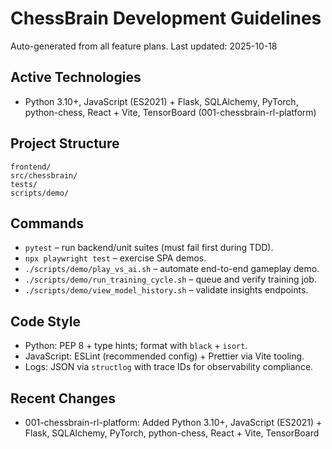 # ChessBrain Development Guidelines

Auto-generated from all feature plans. Last updated: 2025-10-18

## Active Technologies
- Python 3.10+, JavaScript (ES2021) + Flask, SQLAlchemy, PyTorch, python-chess, React + Vite, TensorBoard (001-chessbrain-rl-platform)

## Project Structure
```
frontend/
src/chessbrain/
tests/
scripts/demo/
```

## Commands
- `pytest` – run backend/unit suites (must fail first during TDD).
- `npx playwright test` – exercise SPA demos.
- `./scripts/demo/play_vs_ai.sh` – automate end-to-end gameplay demo.
- `./scripts/demo/run_training_cycle.sh` – queue and verify training job.
- `./scripts/demo/view_model_history.sh` – validate insights endpoints.

## Code Style
- Python: PEP 8 + type hints; format with `black` + `isort`.
- JavaScript: ESLint (recommended config) + Prettier via Vite tooling.
- Logs: JSON via `structlog` with trace IDs for observability compliance.

## Recent Changes
- 001-chessbrain-rl-platform: Added Python 3.10+, JavaScript (ES2021) + Flask, SQLAlchemy, PyTorch, python-chess, React + Vite, TensorBoard

<!-- MANUAL ADDITIONS START -->
<!-- MANUAL ADDITIONS END -->

